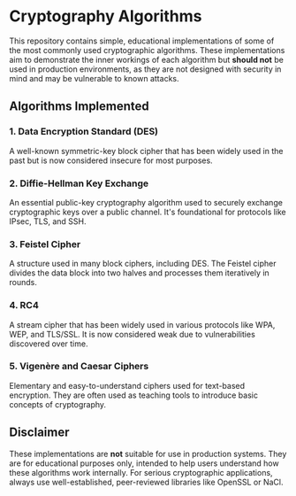 # Cryptography Algorithms

This repository contains simple, educational implementations of some of the most commonly used cryptographic algorithms. These implementations aim to demonstrate the inner workings of each algorithm but **should not** be used in production environments, as they are not designed with security in mind and may be vulnerable to known attacks.

## Algorithms Implemented

### 1. **Data Encryption Standard (DES)**
A well-known symmetric-key block cipher that has been widely used in the past but is now considered insecure for most purposes.

### 2. **Diffie-Hellman Key Exchange**
An essential public-key cryptography algorithm used to securely exchange cryptographic keys over a public channel. It's foundational for protocols like IPsec, TLS, and SSH.

### 3. **Feistel Cipher**
A structure used in many block ciphers, including DES. The Feistel cipher divides the data block into two halves and processes them iteratively in rounds.

### 4. **RC4**
A stream cipher that has been widely used in various protocols like WPA, WEP, and TLS/SSL. It is now considered weak due to vulnerabilities discovered over time.

### 5. **Vigenère and Caesar Ciphers**
Elementary and easy-to-understand ciphers used for text-based encryption. They are often used as teaching tools to introduce basic concepts of cryptography.

## **Disclaimer**
These implementations are **not** suitable for use in production systems. They are for educational purposes only, intended to help users understand how these algorithms work internally. For serious cryptographic applications, always use well-established, peer-reviewed libraries like OpenSSL or NaCl.
